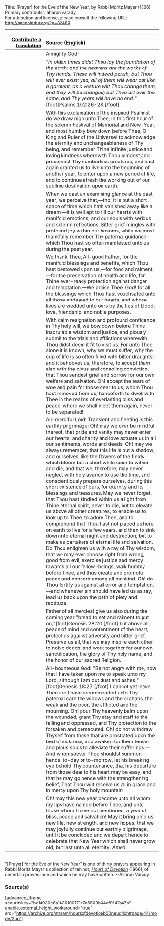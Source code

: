 <html>
<head></head>
<body>
Title: [Prayer] for the Eve of the New Year, by Rabbi Moritz Mayer (1866)<br />
Primary contributor: aharon.varady<br />
For attribution and license, please consult the following URL: <a href="http://opensiddur.org/?p=32480">http://opensiddur.org/?p=32480</a>
<p />
<hr />

<table style="margin-left: auto;margin-right: auto;" class="draggable">
<thead><tr><th id="x" style="text-align: right;"><a href="/contributing/upload/">Contribute a translation</a></th><th style="text-align: left;">Source (English)</th></tr></thead>
<tbody>
<tr><td style="vertical-align:top;" width="25%">
<div class="liturgy"><span lang="he">

</span></div></td>
 
<td style="vertical-align:top;">
<div class="english">
Almighty God! 
</div></td></tr>


<tr><td style="vertical-align:top;">
<div class="liturgy"><span lang="he">

</span></div></td>
 
<td style="vertical-align:top;">
<div class="english">
<em>"In olden times didst Thou lay the foundation of the earth; and the heavens are the works of Thy hands. These will indeed perish, but Thou wilt ever exist: yea, all of them will wear out like a garment; as a vesture wilt Thou change them, and they will be changed; but Thou art ever the same, and Thy years will have no end."</em>[foot]Psalms 102:26-28.[/foot] 
</div></td></tr>


<tr><td style="vertical-align:top;">
<div class="liturgy"><span lang="he">

</span></div></td>
 
<td style="vertical-align:top;">
<div class="english">
With this exclamation of the inspired Psalmist do we draw nigh unto Thee, in this first hour of the solemn Festival of Memorial and New-Year, and most humbly bow down before Thee, O King and Ruler of the Universe! to acknowledge the eternity and unchangeableness of Thy being, and remember Thine infinite justice and loving kindness wherewith Thou mindest and preservest Thy numberless creatures, and hast again granted us to live unto the beginning of another year, to enter upon a new period of life, and to continue afresh the working out of our sublime destination upon earth. 
</div></td></tr>


<tr><td style="vertical-align:top;">
<div class="liturgy"><span lang="he">

</span></div></td>
 
<td style="vertical-align:top;">
<div class="english">
When we cast an examining glance at the past year, we perceive that,—tho' it is but a short space of time which hath vanished away like a dream,—it is well apt to fill our hearts with manifold emotions, and our souls with serious and solemn reflections. Bitter grief mingles with profound joy within our bosoms, while we most thankfully remember Thy paternal guidance which Thou hast so often manifested unto us during the past year. 
</div></td></tr>


<tr><td style="vertical-align:top;">
<div class="liturgy"><span lang="he">

</span></div></td>
 
<td style="vertical-align:top;">
<div class="english">
We thank Thee, All-good Father, for the manifold blessings and benefits, which Thou hast bestowed upon us,—for food and raiment,—for the preservation of health and life, for Thine ever-ready protection against danger and temptation.—We praise Thee, God! for all the blessings which Thou hast vouchsafed unto all those endeared to our hearts, and whose lives are wedded unto ours by the ties of blood, love, friendship, and noble purposes. 
</div></td></tr>


<tr><td style="vertical-align:top;">
<div class="liturgy"><span lang="he">

</span></div></td>
 
<td style="vertical-align:top;">
<div class="english">
With calm resignation and profound confidence in Thy holy will, we bow down before Thine inscrutable wisdom and justice, and piously submit to the trials and afflictions wherewith Thou didst deem it fit to visit us. For unto Thee alone it is known, why we must suffer, why the cup of life is so often filled with bitter draughts; and it behooves us, therefore, to accept <em>them</em> also with the pious and consoling conviction, that Thou sendest grief and sorrow for our own welfare and salvation. Oh! accept the tears of woe and pain for those dear to us, whom Thou hast removed from us, henceforth to dwell with Thee in the realms of everlasting bliss and peace, where we shall meet them again, never to be separated! 
</div></td></tr>


<tr><td style="vertical-align:top;">
<div class="liturgy"><span lang="he">

</span></div></td>
 
<td style="vertical-align:top;">
<div class="english">
All-merciful Lord! Transient and fleeting is this earthly pilgrimage; Oh! may we ever be mindful thereof, that pride and vanity may never enter our hearts, and charity and love actuate us in all our sentiments, words and deeds. Oh! may we always remember, that this life is but a shadow, and ourselves, like the flowers of the fields which bloom but a short while soon to wither and die, and that we, therefore, may never neglect with holy avarice to use the time, and conscientiously prepare ourselves, during this short existence of ours, for eternity and its blessings and treasures. May we never forget, that Thou hast kindled within us a light from Thine eternal spirit, never to die, but to elevate us above all other creatures, to enable us to look up to Thee, to adore Thee, and to comprehend that Thou hast not placed us here on earth to live for a few years, and then to sink down into eternal night and destruction, but to make us partakers of eternal life and salvation. Do Thou enlighten us with a ray of Thy wisdom, that we may ever choose right from wrong, good from evil, exercise justice and mercy towards all our fellow-beings, walk humbly before Thee, and thus create and promote peace and concord among all mankind. Oh! do Thou fortify us against all error and temptation,—and whenever sin should have led us astray, lead us back upon the path of piety and rectitude. 
</div></td></tr>


<tr><td style="vertical-align:top;">
<div class="liturgy"><span lang="he">

</span></div></td>
 
<td style="vertical-align:top;">
<div class="english">
Father of all mercies! give us also during the coming year "bread to eat and raiment to put on,"[foot]Genesis 28:20.[/foot] but above all, peace of mind and contentment of the heart; protect us against adversity and bitter grief. Preserve us all, that we may inspire each other to noble deeds, and work together for our own sanctification, the glory of Thy holy name, and the honor of our sacred Religion. 
</div></td></tr>


<tr><td style="vertical-align:top;">
<div class="liturgy"><span lang="he">

</span></div></td>
 
<td style="vertical-align:top;">
<div class="english">
All-bounteous God! "Be not angry with me, now that I have taken upon me to speak unto my Lord, although I am but dust and ashes."[foot]Genesis 18:27.[/foot] I cannot yet leave Thee ere I have recommended unto Thy paternal care the widows and the orphans, the weak and the poor, the afflicted and the mourning. Oh! pour Thy heavenly balm upon the wounded, grant Thy stay and staff to the falling and oppressed, and Thy protection to the forsaken and persecuted. Oh! do not withdraw Thyself from those that are prostrated upon the bed of sickness, and awaken for them tender and pious souls to alleviate their sufferings.—And whomsoever Thou shouldst summon hence, to-day or to-morrow, let his breaking eye behold Thy countenance, that his departure from those dear to his heart may be easy, and that he may go hence with the strengthening belief, That Thou wilt receive us all in grace and in mercy upon Thy holy mountain. 
</div></td></tr>


<tr><td style="vertical-align:top;">
<div class="liturgy"><span lang="he">

</span></div></td>
 
<td style="vertical-align:top;">
<div class="english">
Oh! may this new year become unto all whom my lips have named before Thee, and unto those whom I have not mentioned, a year of bliss, peace and salvation! May it bring unto us new life, new strength, and new hopes, that we may joyfully continue our earthly pilgrimage, until it be concluded and we depart hence to celebrate that New Year which shall never grow old, but last unto all eternity. <em>Amen</em>. 
</div></td></tr>
</tbody></table>

<hr />

"[Prayer] for the Eve of the New Year" is one of thirty prayers appearing in Rabbi Moritz Mayer's collection of tehinot, <em><a href="/?p=3692">Hours of Devotion</a></em> (1866), of uncertain provenance and which he may have written. --Aharon Varady

<h3>Source(s)</h3>

[advanced_iframe securitykey="be1d939e6a1b36109171c7d5503b34cf9147aa7b" enable_external_height_workaround="true" src="https://archive.org/stream/hoursofdevotionb00neudrich#page/44/mode/2up"]

&nbsp;
</body>
</html>